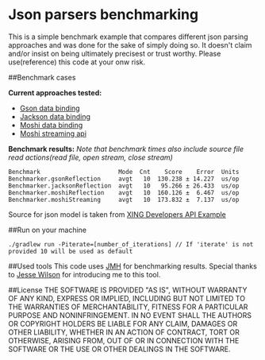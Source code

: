 # Json parsers benchmarking

This is a simple benchmark example that compares different json parsing approaches and was done for the sake
of simply doing so. It doesn't claim and/or insist on being ultimately precisest or trust worthy.
Please use(reference) this code at your onw risk.

##Benchmark cases

**Current approaches tested:**
- [Gson data binding][gson]
- [Jackson data binding][jackson]
- [Moshi data binding][moshi]
- [Moshi streaming api][moshi]

**Benchmark results:**
*Note that benchmark times also include source file read actions(read file, open stream, close stream)*
```
Benchmark                      Mode  Cnt    Score    Error  Units
Benchmarker.gsonReflection     avgt   10  130.238 ± 14.227  us/op
Benchmarker.jacksonReflection  avgt   10   95.266 ± 26.433  us/op
Benchmarker.moshiReflection    avgt   10  160.126 ±  6.467  us/op
Benchmarker.moshiStreaming     avgt   10  173.832 ±  7.137  us/op
```

Source for json model is taken from [XING Developers API Example][xingdev]

##Run on your machine
```
./gradlew run -Piterate=[number_of_iterations] // If 'iterate' is not provided 10 will be used as default
```
##Used tools
This code uses [JMH][jmh] for benchmarking results. Special thanks to [Jesse Wilson][jw] for introducing me to
this tool.

##License
    THE SOFTWARE IS PROVIDED "AS IS", WITHOUT WARRANTY OF ANY KIND, EXPRESS OR IMPLIED, INCLUDING BUT NOT LIMITED
    TO THE WARRANTIES OF MERCHANTABILITY, FITNESS FOR A PARTICULAR PURPOSE AND NONINFRINGEMENT. IN NO EVENT SHALL
    THE AUTHORS OR COPYRIGHT HOLDERS BE LIABLE FOR ANY CLAIM, DAMAGES OR OTHER LIABILITY, WHETHER IN AN ACTION
    OF CONTRACT, TORT OR OTHERWISE, ARISING FROM, OUT OF OR IN CONNECTION WITH THE SOFTWARE OR THE USE OR
    OTHER DEALINGS IN THE SOFTWARE.

[gson]: https://github.com/google/gson
[jackson]: https://github.com/FasterXML/jackson
[moshi]: https://github.com/square/moshi
[xingdev]: https://dev.xing.com/docs/resources
[jmh]: http://openjdk.java.net/projects/code-tools/jmh/
[jw]: https://github.com/swankjesse